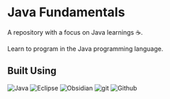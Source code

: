 # Java Fundamentals <br />

A repository with a focus on Java learnings ☕.

Learn to program in the Java programming language.

## Built Using
<p>
    <img alt="Java" src="https://img.shields.io/badge/-Java-orange?style=flat-square&logo=openjdk&logoColor=white" />
  <img alt="Eclipse" src="https://img.shields.io/badge/-Eclipse-orange?style=flat-square&logo=eclipse&logoColor=2C2255" />
  <img alt="Obsidian" src="https://img.shields.io/badge/Obsidian-7E1DFB?style=flat-square&logo=obsidian&logoColor=white" />
  <img alt="git" src="https://img.shields.io/badge/-Git-f34f29?style=flat-square&logo=git&logoColor=white" />
  <img alt="Github" src="https://img.shields.io/badge/-Github-14232c?style=flat-square&logo=github&logoColor=white" />
</p>
